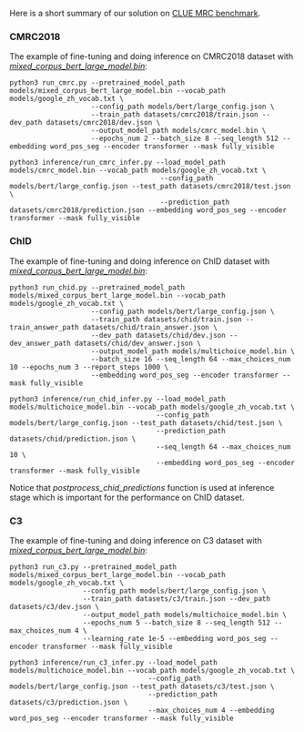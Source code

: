 Here is a short summary of our solution on [CLUE MRC benchmark](https://cluebenchmarks.com/rc.html).

### CMRC2018
The example of fine-tuning and doing inference on CMRC2018 dataset with [*mixed_corpus_bert_large_model.bin*](https://share.weiyun.com/5G90sMJ):
```
python3 run_cmrc.py --pretrained_model_path models/mixed_corpus_bert_large_model.bin --vocab_path models/google_zh_vocab.txt \
                    --config_path models/bert/large_config.json \
                    --train_path datasets/cmrc2018/train.json --dev_path datasets/cmrc2018/dev.json \
                    --output_model_path models/cmrc_model.bin \
                    --epochs_num 2 --batch_size 8 --seq_length 512 --embedding word_pos_seg --encoder transformer --mask fully_visible

python3 inference/run_cmrc_infer.py --load_model_path models/cmrc_model.bin --vocab_path models/google_zh_vocab.txt \
                                     --config_path models/bert/large_config.json --test_path datasets/cmrc2018/test.json \
                                     --prediction_path datasets/cmrc2018/prediction.json --embedding word_pos_seg --encoder transformer --mask fully_visible
```

### ChID
The example of fine-tuning and doing inference on ChID dataset with [*mixed_corpus_bert_large_model.bin*](https://share.weiyun.com/5G90sMJ):
```
python3 run_chid.py --pretrained_model_path models/mixed_corpus_bert_large_model.bin --vocab_path models/google_zh_vocab.txt \
                    --config_path models/bert/large_config.json \
                    --train_path datasets/chid/train.json --train_answer_path datasets/chid/train_answer.json \
                    --dev_path datasets/chid/dev.json --dev_answer_path datasets/chid/dev_answer.json \
                    --output_model_path models/multichoice_model.bin \
                    --batch_size 16 --seq_length 64 --max_choices_num 10 --epochs_num 3 --report_steps 1000 \
                    --embedding word_pos_seg --encoder transformer --mask fully_visible 

python3 inference/run_chid_infer.py --load_model_path models/multichoice_model.bin --vocab_path models/google_zh_vocab.txt \
                                    --config_path models/bert/large_config.json --test_path datasets/chid/test.json \
                                    --prediction_path datasets/chid/prediction.json \
                                    --seq_length 64 --max_choices_num 10 \
                                    --embedding word_pos_seg --encoder transformer --mask fully_visible
```
Notice that *postprocess_chid_predictions* function is used at inference stage which is important for the performance on ChID dataset.

### C3
The example of fine-tuning and doing inference on C3 dataset with [*mixed_corpus_bert_large_model.bin*](https://share.weiyun.com/5G90sMJ):
```
python3 run_c3.py --pretrained_model_path models/mixed_corpus_bert_large_model.bin --vocab_path models/google_zh_vocab.txt \
                  --config_path models/bert/large_config.json \
                  --train_path datasets/c3/train.json --dev_path datasets/c3/dev.json \
                  --output_model_path models/multichoice_model.bin \
                  --epochs_num 5 --batch_size 8 --seq_length 512 --max_choices_num 4 \
                  --learning_rate 1e-5 --embedding word_pos_seg --encoder transformer --mask fully_visible

python3 inference/run_c3_infer.py --load_model_path models/multichoice_model.bin --vocab_path models/google_zh_vocab.txt \
                                  --config_path models/bert/large_config.json --test_path datasets/c3/test.json \
                                  --prediction_path datasets/c3/prediction.json \
                                  --max_choices_num 4 --embedding word_pos_seg --encoder transformer --mask fully_visible
```
